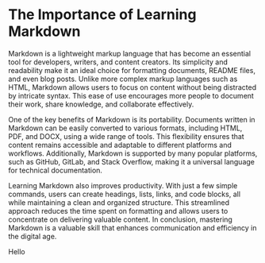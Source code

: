 # The Importance of Learning Markdown

Markdown is a lightweight markup language that has become an essential tool for developers, writers, and content creators. Its simplicity and readability make it an ideal choice for formatting documents, README files, and even blog posts. Unlike more complex markup languages such as HTML, Markdown allows users to focus on content without being distracted by intricate syntax. This ease of use encourages more people to document their work, share knowledge, and collaborate effectively.

One of the key benefits of Markdown is its portability. Documents written in Markdown can be easily converted to various formats, including HTML, PDF, and DOCX, using a wide range of tools. This flexibility ensures that content remains accessible and adaptable to different platforms and workflows. Additionally, Markdown is supported by many popular platforms, such as GitHub, GitLab, and Stack Overflow, making it a universal language for technical documentation.

Learning Markdown also improves productivity. With just a few simple commands, users can create headings, lists, links, and code blocks, all while maintaining a clean and organized structure. This streamlined approach reduces the time spent on formatting and allows users to concentrate on delivering valuable content. In conclusion, mastering Markdown is a valuable skill that enhances communication and efficiency in the digital age.



Hello